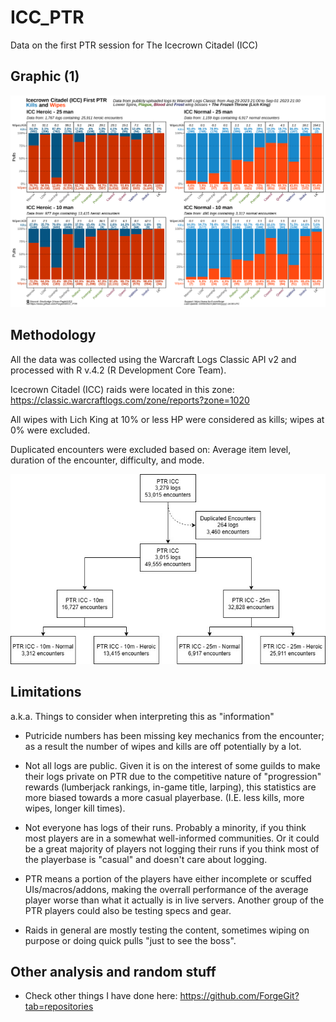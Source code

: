 # ICC_PTR

Data on the first PTR session for The Icecrown Citadel (ICC)

## Graphic (1)

<img src="_img/final_image_25_10_wing_title.jpg"/>

## Methodology

All the data was collected using the Warcraft Logs Classic API v2 and processed with R v.4.2 (R Development Core Team).

Icecrown Citadel (ICC) raids were located in this zone: https://classic.warcraftlogs.com/zone/reports?zone=1020

All wipes with Lich King at 10% or less HP were considered as kills; wipes at 0% were excluded.

Duplicated encounters were excluded based on: Average item level, duration of the encounter, difficulty, and mode.

<img src="_img/data_pipeline.jpg"/>

## Limitations

a.k.a. Things to consider when interpreting this as "information"

- Putricide numbers has been missing key mechanics from the encounter; as a result the number of wipes and kills are off potentially by a lot. 


- Not all logs are public. Given it is on the interest of some guilds to make their logs private on PTR due to the competitive nature of "progression" rewards (lumberjack rankings, in-game title, larping), this statistics are more biased towards a more casual playerbase. (I.E. less kills, more wipes, longer kill times).


- Not everyone has logs of their runs. Probably a minority, if you think most players are in a somewhat well-informed communities. Or it could be a great majority of players not logging their runs if you think most of the playerbase is "casual" and doesn't care about logging.


- PTR  means a portion of the players have either incomplete or scuffed UIs/macros/addons, making the overrall performance of the average player worse than what it actually is in live servers. Another group of the PTR players could also be testing specs and gear.

- Raids in general are mostly testing the content, sometimes wiping on purpose or doing quick pulls "just to see the boss". 

## Other analysis and random stuff

- Check other things I have done here: https://github.com/ForgeGit?tab=repositories



